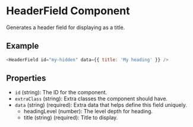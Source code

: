 # HeaderField Component

Generates a header field for displaying as a title.

## Example
```js
<HeaderField id="my-hidden" data={{ title: 'My heading' }} />
```

## Properties

 * `id` (string): The ID for the component.
 * `extraClass` (string): Extra classes the component should have.
 * `data` (string) (required): Extra data that helps define this field uniquely.
   * headingLevel (number): The level depth for heading.
   * title (string) (required): Title to display.
